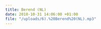 ```yaml
---
title: Berend (NL)
date: 2018-10-31 14:06:00 +01:00
file: "/uploads/6).%20Berend%20(NL).mp3"
---
```


